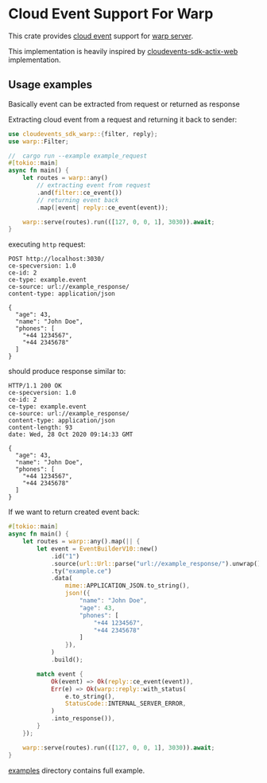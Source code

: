 # Cloud Event Support For Warp

This crate provides [cloud event](https://github.com/cloudevents/sdk-rust) support for [warp server](https://github.com/seanmonstar/warp).

This implementation is heavily inspired by [cloudevents-sdk-actix-web](https://github.com/cloudevents/sdk-rust/tree/master/cloudevents-sdk-actix-web)
implementation.

## Usage examples

Basically event can be extracted from request or returned as response

Extracting cloud event from a request and returning it back to sender:

```rust
use cloudevents_sdk_warp::{filter, reply};
use warp::Filter;

//  cargo run --example example_request
#[tokio::main]
async fn main() {
    let routes = warp::any()
        // extracting event from request
        .and(filter::ce_event())
        // returning event back
        .map(|event| reply::ce_event(event));

    warp::serve(routes).run(([127, 0, 0, 1], 3030)).await;
}
```

executing `http` request:

```http
POST http://localhost:3030/
ce-specversion: 1.0
ce-id: 2
ce-type: example.event
ce-source: url://example_response/
content-type: application/json

{
  "age": 43,
  "name": "John Doe",
  "phones": [
    "+44 1234567",
    "+44 2345678"
  ]
}
```

should produce response similar to:

```
HTTP/1.1 200 OK
ce-specversion: 1.0
ce-id: 2
ce-type: example.event
ce-source: url://example_response/
content-type: application/json
content-length: 93
date: Wed, 28 Oct 2020 09:14:33 GMT

{
  "age": 43,
  "name": "John Doe",
  "phones": [
    "+44 1234567",
    "+44 2345678"
  ]
}
```

If we want to return created event back:

```rust
#[tokio::main]
async fn main() {
    let routes = warp::any().map(|| {
        let event = EventBuilderV10::new()
            .id("1")
            .source(url::Url::parse("url://example_response/").unwrap())
            .ty("example.ce")
            .data(
                mime::APPLICATION_JSON.to_string(),
                json!({
                    "name": "John Doe",
                    "age": 43,
                    "phones": [
                        "+44 1234567",
                        "+44 2345678"
                    ]
                }),
            )
            .build();

        match event {
            Ok(event) => Ok(reply::ce_event(event)),
            Err(e) => Ok(warp::reply::with_status(
                e.to_string(),
                StatusCode::INTERNAL_SERVER_ERROR,
            )
            .into_response()),
        }
    });

    warp::serve(routes).run(([127, 0, 0, 1], 3030)).await;
}
```

[examples](examples/) directory contains full example.
